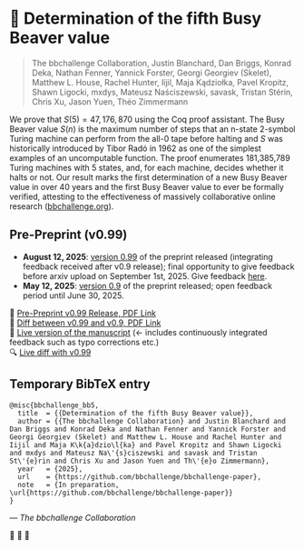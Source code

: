# 🦫 Determination of the fifth Busy Beaver value

> The bbchallenge Collaboration, Justin Blanchard, Dan Briggs, Konrad Deka, Nathan Fenner, Yannick Forster, Georgi Georgiev (Skelet), Matthew L. House, Rachel Hunter, Iijil, Maja Kądziołka, Pavel Kropitz, Shawn Ligocki, mxdys, Mateusz Naściszewski, savask, Tristan Stérin, Chris Xu, Jason Yuen, Théo Zimmermann

We prove that $S(5) = 47,176,870$ using the Coq proof assistant. The Busy Beaver value $S(n)$ is the maximum number of steps that an n-state 2-symbol Turing machine can perform from the all-0 tape before halting and $S$ was historically introduced by Tibor Radó in 1962 as one of the simplest examples of an uncomputable function.  The proof enumerates 181,385,789 Turing machines with 5 states, and, for each machine, decides whether it halts or not.
    Our result marks the first determination of a new Busy Beaver value in over 40 years and the first Busy Beaver value to ever be formally verified, attesting to the effectiveness of massively collaborative online research ([bbchallenge.org](https://bbchallenge.org)).

## Pre-Preprint (v0.99)

- **August 12, 2025**: [version 0.99](https://github.com/bbchallenge/bbchallenge-paper/releases/tag/pre-preprint-v0.99) of the preprint released (integrating feedback received after v0.9 release); final opportunity to give feedback before arxiv upload on September 1st, 2025. Give feedback [here](https://github.com/bbchallenge/bbchallenge-paper/issues/40).
- **May 12, 2025**: [version 0.9](https://github.com/bbchallenge/bbchallenge-paper/releases/tag/pre-preprint-v0.9) of the preprint released; open feedback period until June 30, 2025.

📎 [Pre-Preprint v0.99 Release, PDF Link](https://github.com/bbchallenge/bbchallenge-paper/releases/download/pre-preprint-v0.99/bb5-pre-preprint-v0.99.pdf)  
📎 [Diff between v0.99 and v0.9, PDF Link](https://github.com/bbchallenge/bbchallenge-paper/releases/download/pre-preprint-v0.99/bb5-diff-between-v0.99-and-v0.9.pdf)  
🚧 [Live version of the manuscript](https://github.com/bbchallenge/bbchallenge-paper/blob/build-paper-pdf/bbchallenge-paper.pdf) (<- includes continuously integrated feedback such as typo corrections etc.)   
🔍 [Live diff with v0.99](https://github.com/bbchallenge/bbchallenge-paper/blob/build-paper-pdf/bbchallenge-paper-diff-with-v0.99.pdf)

## Temporary BibTeX entry

```
@misc{bbchallenge_bb5,
  title  = {{Determination of the fifth Busy Beaver value}},
  author = {{The bbchallenge Collaboration} and Justin Blanchard and Dan Briggs and Konrad Deka and Nathan Fenner and Yannick Forster and Georgi Georgiev (Skelet) and Matthew L. House and Rachel Hunter and Iijil and Maja K\k{a}dzio\l{ka} and Pavel Kropitz and Shawn Ligocki and mxdys and Mateusz Na\'{s}ciszewski and savask and Tristan St\'{e}rin and Chris Xu and Jason Yuen and Th\'{e}o Zimmermann},
  year   = {2025},
  url    = {https://github.com/bbchallenge/bbchallenge-paper},
  note   = {In preparation, \url{https://github.com/bbchallenge/bbchallenge-paper}}
}
```

_— The bbchallenge Collaboration_

🦫 🦫 🦫
